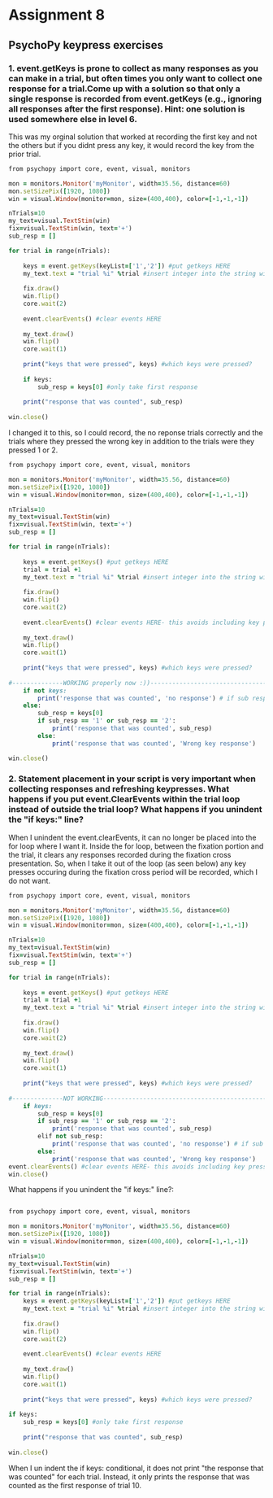# Assignment 8

## PsychoPy keypress exercises
### 1. event.getKeys is prone to collect as many responses as you can make in a trial, but often times you only want to collect one response for a trial.Come up with a solution so that only a single response is recorded from event.getKeys (e.g., ignoring all responses after the first response). Hint: one solution is used somewhere else in level 6.

This was my orginal solution that worked at recording the first key and not the others but if you didnt press any key, it would record the key from the prior trial. 

```ruby
from psychopy import core, event, visual, monitors

mon = monitors.Monitor('myMonitor', width=35.56, distance=60)
mon.setSizePix([1920, 1080])
win = visual.Window(monitor=mon, size=(400,400), color=[-1,-1,-1])

nTrials=10
my_text=visual.TextStim(win)
fix=visual.TextStim(win, text='+')
sub_resp = []

for trial in range(nTrials):
    
    keys = event.getKeys(keyList=['1','2']) #put getkeys HERE
    my_text.text = "trial %i" %trial #insert integer into the string with %i
    
    fix.draw()
    win.flip()
    core.wait(2)
    
    event.clearEvents() #clear events HERE
    
    my_text.draw()
    win.flip()
    core.wait(1)
    
    print("keys that were pressed", keys) #which keys were pressed?
    
    if keys:
        sub_resp = keys[0] #only take first response
        
    print("response that was counted", sub_resp)    
    
win.close()
```
I changed it to this, so I could record, the no reponse trials correctly and the trials where they pressed the wrong key in addition to the trials were they pressed 1 or 2. 

```ruby 
from psychopy import core, event, visual, monitors

mon = monitors.Monitor('myMonitor', width=35.56, distance=60)
mon.setSizePix([1920, 1080])
win = visual.Window(monitor=mon, size=(400,400), color=[-1,-1,-1])

nTrials=10
my_text=visual.TextStim(win)
fix=visual.TextStim(win, text='+')
sub_resp = []

for trial in range(nTrials):
    
    keys = event.getKeys() #put getkeys HERE
    trial = trial +1 
    my_text.text = "trial %i" %trial #insert integer into the string with %i
    
    fix.draw()
    win.flip()
    core.wait(2)
    
    event.clearEvents() #clear events HERE- this avoids including key presses that occur during fixation cross 
    
    my_text.draw()
    win.flip()
    core.wait(1)
    
    print("keys that were pressed", keys) #which keys were pressed?
    
#--------------WORKING properly now :))-------------------------------------------------------------------------------------------------------------
    if not keys: 
        print('response that was counted', 'no response') # if sub response is empty, print this 
    else:
        sub_resp = keys[0] 
        if sub_resp == '1' or sub_resp == '2':
            print('response that was counted', sub_resp)
        else: 
            print('response that was counted', 'Wrong key response')

win.close()
```


### 2. Statement placement in your script is very important when collecting responses and refreshing keypresses. What happens if you put event.ClearEvents within the trial loop instead of outside the trial loop? What happens if you unindent the "if keys:" line?

When I unindent the event.clearEvents, it can no longer be placed into the for loop where I want it. Inside the for loop, between the fixation portion and the trial, it clears any responses recorded during the fixation cross presentation. So, when I take it out of the loop (as seen below) any key presses occuring during the fixation cross period will be recorded, which I do not want. 
```ruby
from psychopy import core, event, visual, monitors

mon = monitors.Monitor('myMonitor', width=35.56, distance=60)
mon.setSizePix([1920, 1080])
win = visual.Window(monitor=mon, size=(400,400), color=[-1,-1,-1])

nTrials=10
my_text=visual.TextStim(win)
fix=visual.TextStim(win, text='+')
sub_resp = []

for trial in range(nTrials):
    
    keys = event.getKeys() #put getkeys HERE
    trial = trial +1 
    my_text.text = "trial %i" %trial #insert integer into the string with %i
    
    fix.draw()
    win.flip()
    core.wait(2)
    
    my_text.draw()
    win.flip()
    core.wait(1)
    
    print("keys that were pressed", keys) #which keys were pressed?
    
#--------------NOT WORKING-------------------------------------------------------------------------------------------------------------
    if keys: 
        sub_resp = keys[0] 
        if sub_resp == '1' or sub_resp == '2':
            print('response that was counted', sub_resp)
        elif not sub_resp:
            print('response that was counted', 'no response') # if sub response is empty, print this 
        else: 
            print('response that was counted', 'Wrong key response')
event.clearEvents() #clear events HERE- this avoids including key presses that occur during fixation cross 
win.close()
```
What happens if you unindent the "if keys:" line?:
```ruby

from psychopy import core, event, visual, monitors

mon = monitors.Monitor('myMonitor', width=35.56, distance=60)
mon.setSizePix([1920, 1080])
win = visual.Window(monitor=mon, size=(400,400), color=[-1,-1,-1])

nTrials=10
my_text=visual.TextStim(win)
fix=visual.TextStim(win, text='+')
sub_resp = []

for trial in range(nTrials):
    keys = event.getKeys(keyList=['1','2']) #put getkeys HERE
    my_text.text = "trial %i" %trial #insert integer into the string with %i
    
    fix.draw()
    win.flip()
    core.wait(2)
    
    event.clearEvents() #clear events HERE
    
    my_text.draw()
    win.flip()
    core.wait(1)
    
    print("keys that were pressed", keys) #which keys were pressed?
    
if keys:
    sub_resp = keys[0] #only take first response
        
    print("response that was counted", sub_resp)    
    
win.close()
```
When I un indent the if keys: conditional, it does not print "the response that was counted" for each trial. Instead, it only prints the response that was counted as the first response of trial 10. 

